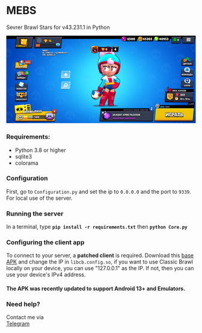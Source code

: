 # MEBS

Sevrer Brawl Stars for v43.231.1 in Python

![Screenshot](screenshot.png) 

### Requirements:
- Python 3.8 or higher
- sqlite3
- colorama

### Configuration
First, go to `Configuration.py` and set the ip to `0.0.0.0` and the port to `9339`. For local use of the server. 

### Running the server
In a terminal, type __`pip install -r requirements.txt`__ then __`python Core.py`__

### Configuring the client app
To connect to your server, a **patched client** is required. 
Download this [base APK](https://mega.nz/file/zDQzDYyB#V7GkrTFQpTfhTk_gOroMfdps5VFl8Lnn-CBX-bbnjlw) and change the IP in `libcb.config.so`, if you want to use Classic Brawl locally on your device, you can use "127.0.0.1" as the IP. If not, then you can use your device's IPv4 address. 

#### The APK was recently updated to support Android 13+ and Emulators.

### Need help?
Contact me via  
[Telegram](https://t.me/MEMozki)
